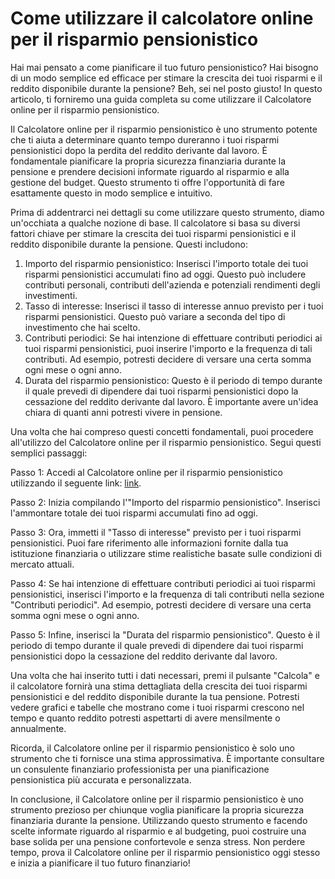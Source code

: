 Come utilizzare il calcolatore online per il risparmio pensionistico
====================================================================

Hai mai pensato a come pianificare il tuo futuro pensionistico? Hai bisogno di un modo semplice ed efficace per stimare la crescita dei tuoi risparmi e il reddito disponibile durante la pensione? Beh, sei nel posto giusto! In questo articolo, ti forniremo una guida completa su come utilizzare il Calcolatore online per il risparmio pensionistico.

Il Calcolatore online per il risparmio pensionistico è uno strumento potente che ti aiuta a determinare quanto tempo dureranno i tuoi risparmi pensionistici dopo la perdita del reddito derivante dal lavoro. È fondamentale pianificare la propria sicurezza finanziaria durante la pensione e prendere decisioni informate riguardo al risparmio e alla gestione del budget. Questo strumento ti offre l'opportunità di fare esattamente questo in modo semplice e intuitivo.

Prima di addentrarci nei dettagli su come utilizzare questo strumento, diamo un'occhiata a qualche nozione di base. Il calcolatore si basa su diversi fattori chiave per stimare la crescita dei tuoi risparmi pensionistici e il reddito disponibile durante la pensione. Questi includono:

1. Importo del risparmio pensionistico: Inserisci l'importo totale dei tuoi risparmi pensionistici accumulati fino ad oggi. Questo può includere contributi personali, contributi dell'azienda e potenziali rendimenti degli investimenti.
2. Tasso di interesse: Inserisci il tasso di interesse annuo previsto per i tuoi risparmi pensionistici. Questo può variare a seconda del tipo di investimento che hai scelto.
3. Contributi periodici: Se hai intenzione di effettuare contributi periodici ai tuoi risparmi pensionistici, puoi inserire l'importo e la frequenza di tali contributi. Ad esempio, potresti decidere di versare una certa somma ogni mese o ogni anno.
4. Durata del risparmio pensionistico: Questo è il periodo di tempo durante il quale prevedi di dipendere dai tuoi risparmi pensionistici dopo la cessazione del reddito derivante dal lavoro. È importante avere un'idea chiara di quanti anni potresti vivere in pensione.

Una volta che hai compreso questi concetti fondamentali, puoi procedere all'utilizzo del Calcolatore online per il risparmio pensionistico. Segui questi semplici passaggi:

Passo 1: Accedi al Calcolatore online per il risparmio pensionistico utilizzando il seguente link: [link](https://www.onlinecalculatorsfree.com/it/financial/retirement-savings-calculator.html).

Passo 2: Inizia compilando l'"Importo del risparmio pensionistico". Inserisci l'ammontare totale dei tuoi risparmi accumulati fino ad oggi.

Passo 3: Ora, immetti il "Tasso di interesse" previsto per i tuoi risparmi pensionistici. Puoi fare riferimento alle informazioni fornite dalla tua istituzione finanziaria o utilizzare stime realistiche basate sulle condizioni di mercato attuali.

Passo 4: Se hai intenzione di effettuare contributi periodici ai tuoi risparmi pensionistici, inserisci l'importo e la frequenza di tali contributi nella sezione "Contributi periodici". Ad esempio, potresti decidere di versare una certa somma ogni mese o ogni anno.

Passo 5: Infine, inserisci la "Durata del risparmio pensionistico". Questo è il periodo di tempo durante il quale prevedi di dipendere dai tuoi risparmi pensionistici dopo la cessazione del reddito derivante dal lavoro.

Una volta che hai inserito tutti i dati necessari, premi il pulsante "Calcola" e il calcolatore fornirà una stima dettagliata della crescita dei tuoi risparmi pensionistici e del reddito disponibile durante la tua pensione. Potresti vedere grafici e tabelle che mostrano come i tuoi risparmi crescono nel tempo e quanto reddito potresti aspettarti di avere mensilmente o annualmente.

Ricorda, il Calcolatore online per il risparmio pensionistico è solo uno strumento che ti fornisce una stima approssimativa. È importante consultare un consulente finanziario professionista per una pianificazione pensionistica più accurata e personalizzata.

In conclusione, il Calcolatore online per il risparmio pensionistico è uno strumento prezioso per chiunque voglia pianificare la propria sicurezza finanziaria durante la pensione. Utilizzando questo strumento e facendo scelte informate riguardo al risparmio e al budgeting, puoi costruire una base solida per una pensione confortevole e senza stress. Non perdere tempo, prova il Calcolatore online per il risparmio pensionistico oggi stesso e inizia a pianificare il tuo futuro finanziario!